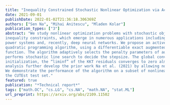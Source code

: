 ```yaml
---
title: "Inequality Constrained Stochastic Nonlinear Optimization via Active-Set Sequential Quadratic Programming"
date: 2021-09-01
publishDate: 2022-01-02T21:36:18.306369Z
authors: ["Sen Na", "Mihai Anitescu", "Mladen Kolar"]
publication_types: ["3"]
abstract: "We study nonlinear optimization problems with stochastic objective and deterministic equality and
inequality constraints, which emerge in numerous applications including finance, manufacturing,
power systems and, recently, deep neural networks. We propose an active-set stochastic sequential
quadratic programming algorithm, using a differentiable exact augmented Lagrangian as the merit
function. The algorithm adaptively selects the penalty parameters of augmented Lagrangian and
performs stochastic line search to decide the stepsize. The global convergence is established: for any
initialization, the “liminf” of the KKT residuals converges to zero almost surely. Our algorithm and
analysis further develop the prior work Na et al. (2021) by allowing nonlinear inequality constraints.
We demonstrate the performance of the algorithm on a subset of nonlinear problems collected in
the CUTEst test set."
featured: true
publication: "*Technical report*"
tags: ["math.OC", "cs.LG", "cs.NA", "math.NA", "stat.ML"]
url_preprint: https://arxiv.org/abs/2109.11502
---
```

